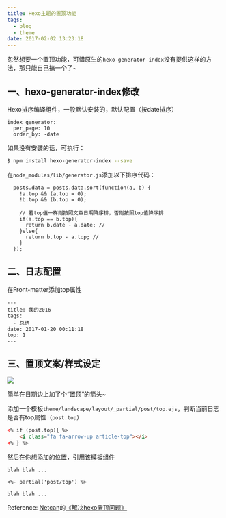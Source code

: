 ```yaml
---
title: Hexo主题的置顶功能
tags:
  - blog
  - theme
date: 2017-02-02 13:23:18
---
```


忽然想要一个置顶功能，可惜原生的`hexo-generator-index`没有提供这样的方法，那只能自己搞一个了~

<!-- more -->

## 一、hexo-generator-index修改

Hexo排序编译组件，一般默认安装的，默认配置（按date排序）

```
index_generator:
  per_page: 10
  order_by: -date
```

如果没有安装的话，可执行：

```bash
$ npm install hexo-generator-index --save
```

在`node_modules/lib/generator.js`添加以下排序代码：

```
  posts.data = posts.data.sort(function(a, b) {
    !a.top && (a.top = 0);
    !b.top && (b.top = 0);

    // 若top值一样则按照文章日期降序排，否则按照top值降序排
    if(a.top == b.top){
      return b.date - a.date; // 
    }else{
      return b.top - a.top; // 
    }
  });
```

## 二、日志配置

在Front-matter添加top属性

```
---
title: 我的2016
tags:
  - 总结
date: 2017-01-20 00:11:18
top: 1
---
```

## 三、置顶文案/样式设定

![](http://cdn.sinacloud.net/woodysblog/articles/top.png)

简单在日期边上加了个“置顶”的箭头~

添加一个模板`theme/landscape/layout/_partial/post/top.ejs`，判断当前日志是否有top属性（`post.top`）

```html
<% if (post.top){ %>
    <i class="fa fa-arrow-up article-top"></i>
<% } %> 
```

然后在你想添加的位置，引用该模板组件

```
blah blah ...

<%- partial('post/top') %>

blah blah ...
```

Reference: 
[Netcan](http://www.netcan666.com)的[《解决hexo置顶问题》](http://www.netcan666.com/2015/11/22/解决Hexo置顶问题/)
